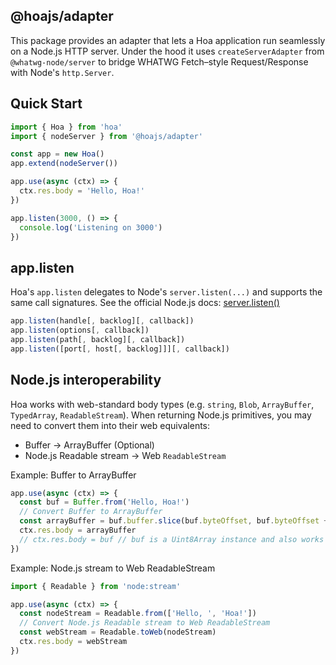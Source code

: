 ## @hoajs/adapter

This package provides an adapter that lets a Hoa application run seamlessly on a Node.js HTTP server. Under the hood it uses `createServerAdapter` from `@whatwg-node/server` to bridge WHATWG Fetch–style Request/Response with Node's `http.Server`.

## Quick Start

```ts
import { Hoa } from 'hoa'
import { nodeServer } from '@hoajs/adapter'

const app = new Hoa()
app.extend(nodeServer())

app.use(async (ctx) => {
  ctx.res.body = 'Hello, Hoa!'
})

app.listen(3000, () => {
  console.log('Listening on 3000')
})
```

## app.listen

Hoa's `app.listen` delegates to Node's `server.listen(...)` and supports the same call signatures. See the official Node.js docs: [server.listen()](https://nodejs.org/docs/latest/api/net.html#serverlisten)

```js
app.listen(handle[, backlog][, callback])
app.listen(options[, callback])
app.listen(path[, backlog][, callback])
app.listen([port[, host[, backlog]]][, callback])
```

## Node.js interoperability

Hoa works with web-standard body types (e.g. `string`, `Blob`, `ArrayBuffer`, `TypedArray`, `ReadableStream`). When returning Node.js primitives, you may need to convert them into their web equivalents:

- Buffer → ArrayBuffer (Optional)
- Node.js Readable stream → Web `ReadableStream`

Example: Buffer to ArrayBuffer

```js
app.use(async (ctx) => {
  const buf = Buffer.from('Hello, Hoa!')
  // Convert Buffer to ArrayBuffer
  const arrayBuffer = buf.buffer.slice(buf.byteOffset, buf.byteOffset + buf.byteLength)
  ctx.res.body = arrayBuffer
  // ctx.res.body = buf // buf is a Uint8Array instance and also works directly
})
```

Example: Node.js stream to Web ReadableStream

```js
import { Readable } from 'node:stream'

app.use(async (ctx) => {
  const nodeStream = Readable.from(['Hello, ', 'Hoa!'])
  // Convert Node.js Readable stream to Web ReadableStream
  const webStream = Readable.toWeb(nodeStream)
  ctx.res.body = webStream
})
```
